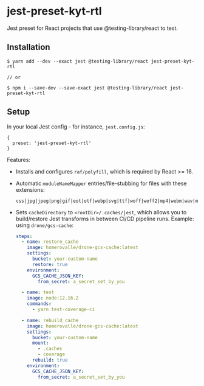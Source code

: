 # jest-preset-kyt-rtl

Jest preset for React projects that use @testing-library/react to test.

## Installation

```
$ yarn add --dev --exact jest @testing-library/react jest-preset-kyt-rtl

// or

$ npm i --save-dev --save-exact jest @testing-library/react jest-preset-kyt-rtl
```

## Setup

In your local Jest config - for instance, `jest.config.js`:

```
{
  preset: 'jest-preset-kyt-rtl'
}
```

Features:

- Installs and configures `raf/polyfill`, which is required by React >= 16.
- Automatic `moduleNameMapper` entries/file-stubbing for files with these extensions:
  ```
  css|jpg|jpeg|png|gif|eot|otf|webp|svg|ttf|woff|woff2|mp4|webm|wav|mp3|m4a|aac|oga|ico|md
  ```
- Sets `cacheDirectory` to `<rootDir>/.caches/jest`, which allows you to build/restore Jest transforms in between CI/CD pipeline runs. Example: using `drone/gcs-cache`:

  ```yaml
  steps:
    - name: restore_cache
      image: homerovalle/drone-gcs-cache:latest
      settings:
        bucket: your-custom-name
        restore: true
      environment:
        GCS_CACHE_JSON_KEY:
          from_secret: a_secret_set_by_you

    - name: test
      image: node:12.16.2
      commands:
        - yarn test-coverage-ci

    - name: rebuild_cache
      image: homerovalle/drone-gcs-cache:latest
      settings:
        bucket: your-custom-name
        mount:
          - .caches
          - coverage
        rebuild: true
      environment:
        GCS_CACHE_JSON_KEY:
          from_secret: a_secret_set_by_you
  ```
